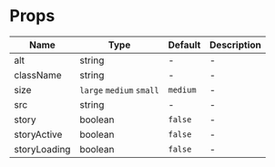 # Props

| Name         | Type                     | Default  | Description |
| ------------ | ------------------------ | -------- | ----------- |
| alt          | string                   | -        | -           |
| className    | string                   | -        | -           |
| size         | `large` `medium` `small` | `medium` | -           |
| src          | string                   | -        | -           |
| story        | boolean                  | `false`  | -           |
| storyActive  | boolean                  | `false`  | -           |
| storyLoading | boolean                  | `false`  | -           |
